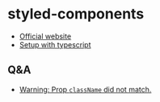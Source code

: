 # styled-components

- [Official website](https://styled-components.com/)
- [Setup with typescript](https://blog.logrocket.com/using-styled-components-in-typescript-a-tutorial-with-examples/#:~:text=What%20is%20styled%2Dcomponents%3F,learn%20a%20new%20styling%20structure)

## Q&A

- [Warning: Prop `className` did not match.](https://stackoverflow.com/questions/51791163/warning-prop-classname-did-not-match-when-using-styled-components-with-seman)
